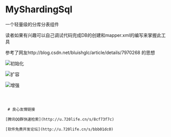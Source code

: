 # MyShardingSql
一个轻量级的分库分表组件

读者如果有兴趣可以自己调试代码完成DB的创建和mapper.xml的编写来掌握此工具

参考了网友http://blog.csdn.net/bluishglc/article/details/7970268 的思想

![初始化](https://gitee.com/uploads/images/2017/1205/132600_c2452cad_70679.jpeg "1.jpg")

![扩容](https://gitee.com/uploads/images/2017/1205/132611_b38939e9_70679.jpeg "2.jpg")

![增强](https://gitee.com/uploads/images/2017/1205/132619_89e1e31e_70679.jpeg "3.jpg")
~~~经典的分库分表是这样的



 # 良心友情链接

[腾讯QQ群快速检索](http://u.720life.cn/s/8cf73f7c)

[软件免费开发论坛](http://u.720life.cn/s/bbb01dc0)
